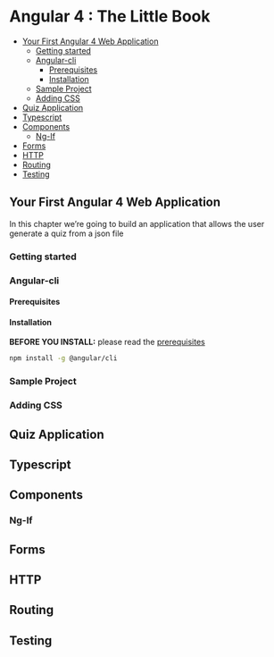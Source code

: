 Angular 4 : The Little Book
=
<!-- TOC -->
- [Your First Angular 4 Web Application](#your-first-angular-4-web-application)
    - [Getting started](#getting-started)
    - [Angular-cli](#angular-cli)
        - [Prerequisites](#prerequisites)
        - [Installation](#installation)
    - [Sample Project](#sample-project)
    - [Adding CSS](#adding-css)
- [Quiz Application](#quiz-application)
- [Typescript](#typescript)
- [Components](#components)
    - [Ng-If](#ng-if)
- [Forms](#forms)
- [HTTP](#http)
- [Routing](#routing)
- [Testing](#testing)

<!-- /TOC -->
## Your First Angular 4 Web Application
In this chapter we’re going to build an application that allows the user  generate a quiz from a json file
### Getting started
### Angular-cli
#### Prerequisites
#### Installation
**BEFORE YOU INSTALL:** please read the [prerequisites](#prerequisites)
```bash
npm install -g @angular/cli
```
### Sample Project
### Adding CSS 
## Quiz Application
## Typescript
## Components
### Ng-If
## Forms
## HTTP 
## Routing
## Testing

